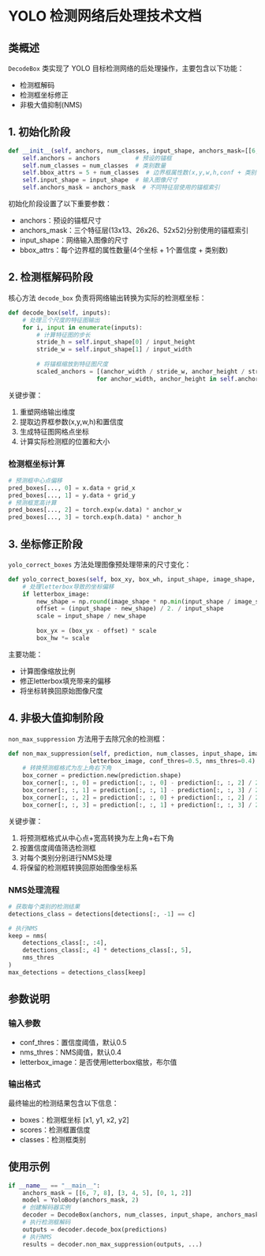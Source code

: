 # YOLO 检测网络后处理技术文档

## 类概述
`DecodeBox` 类实现了 YOLO 目标检测网络的后处理操作，主要包含以下功能：
- 检测框解码
- 检测框坐标修正
- 非极大值抑制(NMS)

## 1. 初始化阶段

```python
def __init__(self, anchors, num_classes, input_shape, anchors_mask=[[6,7,8], [3,4,5], [0,1,2]]):
    self.anchors = anchors          # 预设的锚框
    self.num_classes = num_classes  # 类别数量
    self.bbox_attrs = 5 + num_classes  # 边界框属性数(x,y,w,h,conf + 类别数)
    self.input_shape = input_shape  # 输入图像尺寸
    self.anchors_mask = anchors_mask  # 不同特征层使用的锚框索引
```

初始化阶段设置了以下重要参数：
- anchors：预设的锚框尺寸
- anchors_mask：三个特征层(13x13、26x26、52x52)分别使用的锚框索引
- input_shape：网络输入图像的尺寸
- bbox_attrs：每个边界框的属性数量(4个坐标 + 1个置信度 + 类别数)

## 2. 检测框解码阶段

核心方法 `decode_box` 负责将网络输出转换为实际的检测框坐标：

```python
def decode_box(self, inputs):
    # 处理三个尺度的特征图输出
    for i, input in enumerate(inputs):
        # 计算特征图的步长
        stride_h = self.input_shape[0] / input_height
        stride_w = self.input_shape[1] / input_width
        
        # 将锚框缩放到特征图尺度
        scaled_anchors = [(anchor_width / stride_w, anchor_height / stride_h) 
                         for anchor_width, anchor_height in self.anchors[self.anchors_mask[i]]]
```

关键步骤：
1. 重塑网络输出维度
2. 提取边界框参数(x,y,w,h)和置信度
3. 生成特征图网格点坐标
4. 计算实际检测框的位置和大小

### 检测框坐标计算
```python
# 预测框中心点偏移
pred_boxes[..., 0] = x.data + grid_x
pred_boxes[..., 1] = y.data + grid_y
# 预测框宽高计算
pred_boxes[..., 2] = torch.exp(w.data) * anchor_w
pred_boxes[..., 3] = torch.exp(h.data) * anchor_h
```

## 3. 坐标修正阶段

`yolo_correct_boxes` 方法处理图像预处理带来的尺寸变化：

```python
def yolo_correct_boxes(self, box_xy, box_wh, input_shape, image_shape, letterbox_image):
    # 处理letterbox导致的坐标偏移
    if letterbox_image:
        new_shape = np.round(image_shape * np.min(input_shape / image_shape))
        offset = (input_shape - new_shape) / 2. / input_shape
        scale = input_shape / new_shape
        
        box_yx = (box_yx - offset) * scale
        box_hw *= scale
```

主要功能：
- 计算图像缩放比例
- 修正letterbox填充带来的偏移
- 将坐标转换回原始图像尺度

## 4. 非极大值抑制阶段

`non_max_suppression` 方法用于去除冗余的检测框：

```python
def non_max_suppression(self, prediction, num_classes, input_shape, image_shape, 
                       letterbox_image, conf_thres=0.5, nms_thres=0.4):
    # 转换预测框格式为左上角右下角
    box_corner = prediction.new(prediction.shape)
    box_corner[:, :, 0] = prediction[:, :, 0] - prediction[:, :, 2] / 2
    box_corner[:, :, 1] = prediction[:, :, 1] - prediction[:, :, 3] / 2
    box_corner[:, :, 2] = prediction[:, :, 0] + prediction[:, :, 2] / 2
    box_corner[:, :, 3] = prediction[:, :, 1] + prediction[:, :, 3] / 2
```

关键步骤：
1. 将预测框格式从中心点+宽高转换为左上角+右下角
2. 按置信度阈值筛选检测框
3. 对每个类别分别进行NMS处理
4. 将保留的检测框转换回原始图像坐标系

### NMS处理流程
```python
# 获取每个类别的检测结果
detections_class = detections[detections[:, -1] == c]

# 执行NMS
keep = nms(
    detections_class[:, :4],
    detections_class[:, 4] * detections_class[:, 5],
    nms_thres
)
max_detections = detections_class[keep]
```

## 参数说明

### 输入参数
- conf_thres：置信度阈值，默认0.5
- nms_thres：NMS阈值，默认0.4
- letterbox_image：是否使用letterbox缩放，布尔值

### 输出格式
最终输出的检测结果包含以下信息：
- boxes：检测框坐标 [x1, y1, x2, y2]
- scores：检测框置信度
- classes：检测框类别

## 使用示例

```python
if __name__ == "__main__":
    anchors_mask = [[6, 7, 8], [3, 4, 5], [0, 1, 2]]
    model = YoloBody(anchors_mask, 2)
    # 创建解码器实例
    decoder = DecodeBox(anchors, num_classes, input_shape, anchors_mask)
    # 执行检测框解码
    outputs = decoder.decode_box(predictions)
    # 执行NMS
    results = decoder.non_max_suppression(outputs, ...)
```
